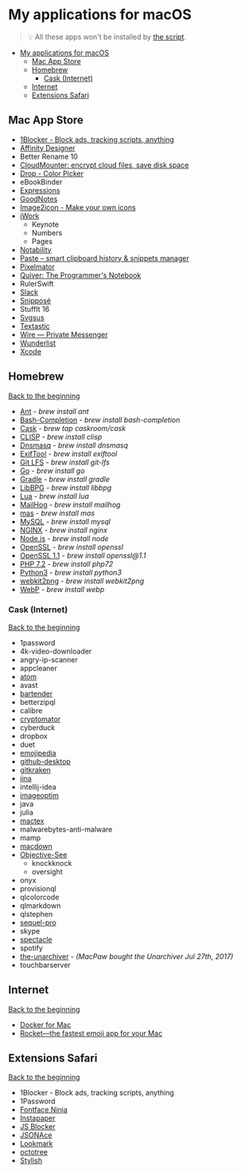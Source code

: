 # My applications for macOS
> 💡 All these apps won't be installed by [the script](../installation%20script/post_install.sh).

<!-- TOC START min:1 max:3 link:true update:true -->
- [My applications for macOS](#my-applications-for-macos)
  - [Mac App Store](#mac-app-store)
  - [Homebrew](#homebrew)
    - [Cask (Internet)](#cask-internet)
  - [Internet](#internet)
  - [Extensions Safari](#extensions-safari)

<!-- TOC END -->

## Mac App Store

- [1Blocker - Block ads, tracking scripts, anything](https://1blocker.com)
- [Affinity Designer](https://affinity.serif.com/en-gb/designer/)
- Better Rename 10
- [CloudMounter: encrypt cloud files, save disk space](https://mac.eltima.com/mount-cloud-drive.html)
- [Drop - Color Picker](http://dropcolorpicker.com)
- eBookBinder
- [Expressions](http://www.apptorium.com/products/expressions)
- [GoodNotes](http://www.goodnotesapp.com)
- [Image2icon - Make your own icons](http://www.img2icnsapp.com)
- [iWork](https://www.apple.com/iwork/)
    - Keynote
    - Numbers
    - Pages
- [Notability](http://gingerlabs.com)
- [Paste – smart clipboard history & snippets manager](http://pasteapp.me)
- [Pixelmator](http://www.pixelmator.com/mac/)
- [Quiver: The Programmer's Notebook](http://happenapps.com)
- RulerSwift
- [Slack](https://slack.com)
- [Snipposé](http://www.samuelwford.com/snippose)
- StuffIt 16
- [Svgsus](http://www.svgs.us)
- [Textastic](https://www.textasticapp.com/mac.html)
- [Wire — Private Messenger](https://wire.com/en/)
- [Wunderlist](https://www.wunderlist.com)
- [Xcode](https://developer.apple.com/xcode/)

## Homebrew
[Back to the beginning](#my-applications-for-macos)

- [Ant](https://ant.apache.org) - _brew install ant_
    <!-- > Apache Ant is a Java library and command-line tool whose mission is to drive processes described in build files as targets and extension points dependent upon each other. -->
- [Bash-Completion](https://github.com/scop/bash-completion) - _brew install bash-completion_
    <!-- > Programmable completion functions for bash -->
- [Cask](https://caskroom.github.io) - _brew tap caskroom/cask_
    <!-- > Homebrew-Cask extends Homebrew and brings its elegance, simplicity, and speed to macOS applications and large binaries alike. -->
- [CLISP](http://clisp.org) - _brew install clisp_
    <!-- > This is GNU CLISP - an ANSI Common Lisp Implementation -->
- [Dnsmasq](http://www.thekelleys.org.uk/dnsmasq/doc.html) - _brew install dnsmasq_
    <!-- > Dnsmasq provides network infrastructure for small networks: DNS, DHCP, router advertisement and network boot. It is designed to be lightweight and have a small footprint, suitable for resource constrained routers and firewalls. -->
- [ExifTool](http://owl.phy.queensu.ca/~phil/exiftool/) - _brew install exiftool_
    <!-- > Read, Write and Edit Meta Information! -->
- [Git LFS](https://git-lfs.github.com) - _brew install git-lfs_
    <!-- > An open source Git extension for versioning large files -->
- [Go](https://golang.org/) - _brew install go_
    <!-- > Go is an open source programming language that makes it easy to build simple, reliable, and efficient software. -->
- [Gradle](https://www.gradle.org/) - _brew install gradle_
    <!-- > Gradle is an open source build automation system that builds upon the concepts of Apache Ant and Apache Maven and introduces a Groovy-based domain-specific language (DSL) instead of the XML form used by Apache Maven for declaring the project configuration. -->
- [LibBPG](https://bellard.org/bpg/) - _brew install libbpg_
    <!-- > BPG (Better Portable Graphics) is a new image format. -->
- [Lua](http://www.lua.org) - _brew install lua_
    <!-- > Lua is a powerful, efficient, lightweight, embeddable scripting language. -->
- [MailHog](https://github.com/mailhog/MailHog) - _brew install mailhog_
    <!-- > Web and API based SMTP testing -->
- [mas](https://github.com/mas-cli/mas) - _brew install mas_
    <!-- > Mac App Store command line interface -->
- [MySQL](https://www.mysql.com) - _brew install mysql_
    <!-- > MySQL is an open-source relational database management system (RDBMS). -->
- [NGINX](https://nginx.org/) - _brew install nginx_
    <!-- > NGINX is a web server which can also be used as a reverse proxy, load balancer and HTTP cache. -->
- [Node.js](https://nodejs.org) - _brew install node_
    <!-- > Node.js® is a JavaScript runtime built on Chrome's V8 JavaScript engine. Node.js uses an event-driven, non-blocking I/O model that makes it lightweight and efficient. -->
- [OpenSSL](https://openssl.org/) - _brew install openssl_
    <!-- > OpenSSL is a software library for applications that secure communications over computer networks against eavesdropping or need to identify the party at the other end. -->
- [OpenSSL 1.1](https://openssl.org/) - _brew install openssl@1.1_
    <!-- > Last version of OpenSSL. -->
- [PHP 7.2](https://secure.php.net) - _brew install php72_
    <!-- > Last version of PHP, a server-side scripting language designed primarily for web development but also used as a general-purpose programming language. -->
- [Python3](https://www.python.org) - _brew install python3_
    <!-- > Python is a programming language that lets you work quickly and integrate systems more effectively. -->
- [webkit2png](http://www.paulhammond.org/webkit2png/) - _brew install webkit2png_
    <!-- > webkit2png is a command line tool that creates screenshots of webpages -->
- [WebP](https://developers.google.com/speed/webp/) - _brew install webp_
    <!-- > WebP is an image format employing both lossy and lossless compression. It is currently developed by Google, based on technology acquired with the purchase of On2 Technologies. -->

### Cask (Internet)
[Back to the beginning](#my-applications-for-macos)

- 1password
- 4k-video-downloader
- angry-ip-scanner
- appcleaner
- [atom](https://atom.io)
- avast
- [bartender](https://www.macbartender.com)<!-- - [beardedspice](https://beardedspice.github.io) -->
- betterzipql
- calibre
- [cryptomator](https://cryptomator.org)
- cyberduck
- dropbox
- duet
- [emojipedia](https://github.com/gingerbeardman/Emojipedia)
- [github-desktop](http://desktop.github.com)
- [gitkraken](https://www.gitkraken.com)
- [iina](https://lhc70000.github.io/iina/)
- intellij-idea
- [imageoptim](https://imageoptim.com/fr)
- java
- julia
- [mactex](https://www.tug.org/mactex/)
- malwarebytes-anti-malware
- mamp
- [macdown](http://macdown.uranusjr.com)<!-- - megasync-->
- [Objective-See](http://objective-see.com)
    <!-- - blockblock -->
    - knockknock
    <!-- - ransomwhere -->
    - oversight
- onyx
- provisionql
- qlcolorcode
- qlmarkdown
- qlstephen
- [sequel-pro](https://sequelpro.com)
- skype
- [spectacle](https://www.spectacleapp.com)
- spotify
- [the-unarchiver](https://theunarchiver.com) - _(MacPaw bought the Unarchiver Jul 27th, 2017)_
- touchbarserver

## Internet
[Back to the beginning](#my-applications-for-macos)

- [Docker for Mac](https://www.docker.com/docker-mac)
- [Rocket—the fastest emoji app for your Mac](http://matthewpalmer.net/rocket/)

## Extensions Safari
[Back to the beginning](#my-applications-for-macos)

- 1Blocker - Block ads, tracking scripts, anything
- 1Password
- [Fontface Ninja](https://safari-extensions.apple.com/details/?id=com.creaktif.fontfaceninja-6AFG6428MF)
- [Instapaper](https://safari-extensions.apple.com/details/?id=com.instapaper.extension-CAM49M58WK)
- [JS Blocker](https://safari-extensions.apple.com/details/?id=com.toggleable.JavaScriptBlocker5-6S8J5HV3H4)
- [JSONAce](https://safari-extensions.apple.com/details/?id=com.jjlharrison.jsonace-635LU5M475)
- [Lookmark](https://safari-extensions.apple.com/details/?id=io.lookmark.safari.extension-A2MQ7WE8F2)
- [octotree](https://github.com/buunguyen/octotree)
- [Stylish](https://safari-extensions.apple.com/details/?id=com.sobolev.stylish-5555L95H45)
